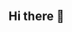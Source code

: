 ## Hi there 👋

<!--
**budha-parbat/budha-parbat** is a ✨ _special_ ✨ repository because its `README.md` (this file) appears on your GitHub profile.

Here are some ideas to get you started:

- 🔭 I’m undergraduate software engineering student
- 🌱 I'm currently researching in computer vision
- 👯 I’m looking to collaborate on ...
- 🤔 I’m looking for help with ...
- 💬 Ask me about ...
- 📫 How to reach me! pb1920<dot>ml<@>gmail<dot>com
- 😄 Pronouns: He/him
- ⚡ Fun fact: ...
-->
